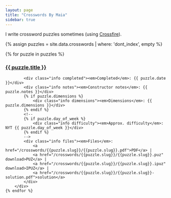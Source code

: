 ```yaml
---
layout: page
title: "Crosswords By Maia"
sidebar: true
---
```

<script src="/assets/javascripts/hide_puzzles.js"></script>
I write crossword puzzles sometimes (using <a href="http://beekeeperlabs.com/crossfire/" target="_blank">Crossfire</a>).

{% assign puzzles = site.data.crosswords | where: 'dont_index', empty %}

<div class="puzzle-container">
    {% for puzzle in puzzles %}
        <div class="puzzle">
            <h3 class="title">
                <a href="/crosswords/{{puzzle.slug}}.html">{{ puzzle.title }}</a>
            </h3>

            <div class="info completed"><em>Completed</em>: {{ puzzle.date }}</div>
            <div class="info notes"><em>Constructor notes</em>: {{ puzzle.notes }}</div>
            {% if puzzle.dimensions %}
                <div class="info dimensions"><em>Dimensions</em>: {{ puzzle.dimensions }}</div>
            {% endif %}
            <!--
            {% if puzzle.day_of_week %}
                <div class="info difficulty"><em>Approx. difficulty</em>: NYT {{ puzzle.day_of_week }}</div>
            {% endif %}
            -->
            <div class="info files"><em>Files</em>:
                <a href="/crosswords/{{puzzle.slug}}/{{puzzle.slug}}.pdf">PDF</a> |
                <a href="/crosswords/{{puzzle.slug}}/{{puzzle.slug}}.puz" download>PUZ</a> |
                <a href="/crosswords/{{puzzle.slug}}/{{puzzle.slug}}.ipuz" download>IPUZ</a> |
                <a href="/crosswords/{{puzzle.slug}}/{{puzzle.slug}}-solution.pdf">solution</a>
            </div>
        </div>
    {% endfor %}
</div>

<!-- to hide puzzles:
<div class="puzzle{% if puzzle.hide %} hidden{% endif %}">
 -->